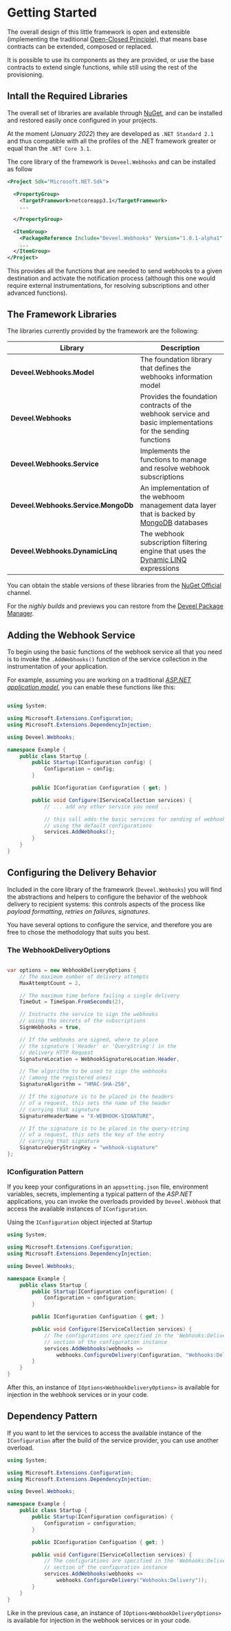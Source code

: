 <!--
 Copyright 2022 Deveel
 
 Licensed under the Apache License, Version 2.0 (the "License");
 you may not use this file except in compliance with the License.
 You may obtain a copy of the License at
 
     http://www.apache.org/licenses/LICENSE-2.0
 
 Unless required by applicable law or agreed to in writing, software
 distributed under the License is distributed on an "AS IS" BASIS,
 WITHOUT WARRANTIES OR CONDITIONS OF ANY KIND, either express or implied.
 See the License for the specific language governing permissions and
 limitations under the License.
-->

# Getting Started

The overall design of this little framework is open and extensible (implementing the traditional [Open-Closed Principle](https://en.wikipedia.org/wiki/Open%E2%80%93closed_principle)), that means base contracts can be extended, composed or replaced.

It is possible to use its components as they are provided, or use the base contracts to extend single functions, while still using the rest of the provisioning.

## Intall the Required Libraries

The overall set of libraries are available through [NuGet](https://nuget.org), and can be installed and restored easily once configured in your projects.

At the moment (_January 2022_) they are developed as `.NET Standard 2.1` and thus compatible with all the profiles of the .NET framework greater or equal than the `.NET Core 3.1`.

The core library of the framework is `Deveel.Webhooks` and can be installed as follow

``` xml
<Project Sdk="Microsoft.NET.Sdk">

  <PropertyGroup>
    <TargetFramework>netcoreapp3.1</TargetFramework>
    ...

  </PropertyGroup>

  <ItemGroup>
    <PackageReference Include="Deveel.Webhooks" Version="1.0.1-alpha1" />
    ...
  </ItemGroup>
</Project>
```

This provides all the functions that are needed to send webhooks to a given destination and activate the notification process (although this one would require external instrumentations, for resolving subscriptions and other advanced functions).

## The Framework Libraries

The libraries currently provided by the framework are the following:

| Library                             | Description                                                                                                       |
| ----------------------------------- | ----------------------------------------------------------------------------------------------------------------- |
| **Deveel.Webhooks.Model**           | The foundation library that defines the webhooks information model                                                |
| **Deveel.Webhooks**                 | Provides the foundation contracts of the webhook service and basic implementations for the sending functions      |
| **Deveel.Webhooks.Service**         | Implements the functions to manage and resolve webhook subscriptions                                              |
| **Deveel.Webhooks.Service.MongoDb** | An implementation of the webhoom management data layer that is backed by [MongoDB](https://mongodb.com) databases |
| **Deveel.Webhooks.DynamicLinq**     | The webhook subscription filtering engine that uses the [Dynamic LINQ](https://dynamic-linq.net/) expressions     |

You can obtain the stable versions of these libraries from the [NuGet Official](https://nuget.org) channel.

For the _nighly builds_ and previews you can restore from the [Deveel Package Manager](https://github.com/orgs/deveel/packages).

## Adding the Webhook Service

To begin using the basic functions of the webhook service all that you need is to invoke the `.AddWebhooks()` function of the service collection in the instrumentation of your application.

For example, assuming you are working on a traditional _[ASP.NET application model](https://docs.microsoft.com/en-us/aspnet/core/fundamentals/?view=aspnetcore-5.0&tabs=windows)_, you can enable these functions like this:

``` csharp

using System;

using Microsoft.Extensions.Configuration;
using Microsoft.Extensions.DependencyInjection;

using Deveel.Webhooks;

namespace Example {
    public class Startup {
        public Startup(IConfiguration config) {
            Configuration = config;
        }

        public IConfiguration Configuration { get; }

        public void Configure(IServiceCollection services) {
            // ... add any other service you need ...

            // this call adds the basic services for sending of webhooks
            // using the default configurations
            services.AddWebhooks();
        }
    }
}

```

## Configuring the Delivery Behavior

Included in the core library of the framework (`Deveel.Webhooks`) you will find the abstractions and helpers to configure the behavior of the webhook delivery to recipient systems: this controls aspects of the process like _payload formatting_, _retries on failures_, _signatures_.

You have several options to configure the service, and therefore you are free to chose the methodology that suits you best.

### The WebhookDeliveryOptions

``` csharp

var options = new WebhookDeliveryOptions {
    // The maximum number of delivery attempts
    MaxAttemptCount = 2,

    // The maximum time before failing a single delivery
    TimeOut = TimeSpan.FromSeconds(2),

    // Instructs the service to sign the webhooks
    // using the secrets of the subscriptions
    SignWebhooks = true,

    // If the webhooks are signed, where to place
    // the signature ('Header' or 'QueryString') in the
    // delivery HTTP Request
    SignatureLocation = WebhookSignatureLocation.Header,

    // The algorithm to be used to sign the webhooks
    // (among the registered ones)
    SignatureAlgorithm = "HMAC-SHA-256",

    // If the signature is to be placed in the headers
    // of a request, this sets the name of the header
    // carrying that signature
    SignatureHeaderName = "X-WEBHOOK-SIGNATURE",

    // If the signature is to be placed in the query-string
    // of a request, this sets the key of the entry
    // carrying that signature
    SignatureQueryStringKey = "webhook-signature"
};

```

### IConfiguration Pattern

If you keep your configurations in an `appsetting.json` file, environment variables, secrets, implementing a typical pattern of the _ASP.NET_ applications, you can invoke the overloads provided by `Deveel.Webhook` that access the available instances of `IConfiguration`.

Using the `IConfiguration` object injected at Startup

``` csharp
using System;

using Microsoft.Extensions.Configuration;
using Microsoft.Extensions.DependencyInjection;

using Deveel.Webhooks;

namespace Example {
    public class Startup {
        public Startup(IConfiguration configuration) {
            Configuration = configuration;
        }

        public IConfiguration Configuation { get; }

        public void Configure(IServiceCollection services) {
            // The configurations are specified in the 'Webhooks:Delivery'
            // section of the configuration instance
            services.AddWebhooks(webhooks => 
                webhooks.ConfigureDelivery(Configuration, "Webhooks:Delivery"));
        }
    }
}
```

After this, an instance of `IOptions<WebhookDeliveryOptions>` is available for injection in the webhook services or in your code.

## Dependency Pattern

If you want to let the services to access the available instance of the `IConfiguration` after the build of the service provider, you can use another overload.

``` csharp
using System;

using Microsoft.Extensions.Configuration;
using Microsoft.Extensions.DependencyInjection;

using Deveel.Webhooks;

namespace Example {
    public class Startup {
        public Startup(IConfiguration configuration) {
            Configuration = configuration;
        }

        public IConfiguration Configuation { get; }

        public void Configure(IServiceCollection services) {
            // The configurations are specified in the 'Webhooks:Delivery'
            // section of the configuration instance
            services.AddWebhooks(webhooks => 
                webhooks.ConfigureDelivery("Webhooks:Delivery"));
        }
    }
}
```

Like in the previous case, an instance of `IOptions<WebhookDeliveryOptions>` is available for injection in the webhook services or in your code.
